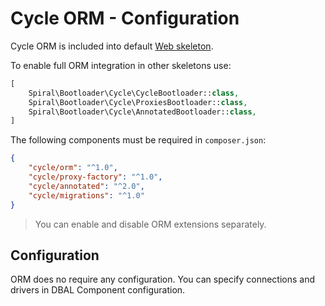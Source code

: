 # Cycle ORM - Configuration
Cycle ORM is included into default [Web skeleton](https://github.com/spiral/app). 

To enable full ORM integration in other skeletons use:

```php
[
    Spiral\Bootloader\Cycle\CycleBootloader::class,
    Spiral\Bootloader\Cycle\ProxiesBootloader::class,
    Spiral\Bootloader\Cycle\AnnotatedBootloader::class,
]
```

The following components must be required in `composer.json`:

```json
{
    "cycle/orm": "^1.0",
    "cycle/proxy-factory": "^1.0",
    "cycle/annotated": "^2.0",
    "cycle/migrations": "^1.0"
}
```

> You can enable and disable ORM extensions separately.

## Configuration
ORM does no require any configuration. You can specify connections and drivers in DBAL Component configuration.